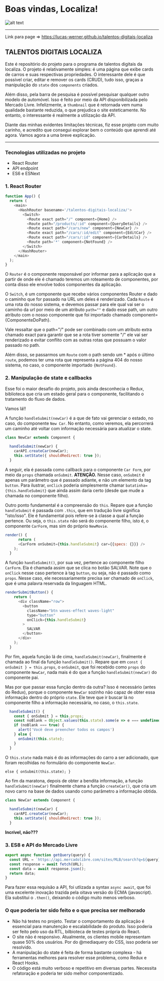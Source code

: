 # Boas vindas, Localiza!

![alt text](https://lh4.googleusercontent.com/FcWpZBP1DQhQV7HCuLImNyUteuMMa8WFLOvUe1pwf4HPe3M5ntzetaP4ihsSq-bsl2XQGx6f2gtXpjDFgiwv-3-MRGLNEShGEI_3ALh9jee_kSoZp_zBZNjW-T5OngJsccoBT8HD)

***
Link para page => https://lucas-werner.github.io/talentos-digitais-localiza

## TALENTOS DIGITAIS LOCALIZA

Este é repositório do projeto para o programa de talentos digitais da localiza. O projeto é relativamente simples: é uma página que exibe cards de carros e suas respectivas propriedades. O interessante dele é que possível criar, editar e remover os cards (CRUD), tudo isso, graças a manipulação do `state` dos `components` criados. 

Além disso, pela barra de pesquisa é possível pesquisar qualquer outro modelo de automóvel. Isso é feito por meio da API disponibilizada pelo Mercado Livre. Infelizmente, a `thumbnail` que é retornada vem numa qualidade bastante reduzida, o que prejudica o site esteticamente. No entanto, o interessante é realmente a utilização da API.

Diante das minhas evidentes limitações técnicas, fiz esse projeto com muito carinho, e acredito que consegui explorar bem o conteúdo que aprendi até agora. Vamos agora a uma breve explicação.

***

### Tecnologias utilizadas no projeto

* React Router
* API endpoint
* ES6 e ESNext

### 1. React Router

```javascript
function App() {
  return (
    <main>
      <HashRouter basename='/talentos-digitais-localiza/'>
        <Switch>
          <Route exact path="/" component={Home} />
          <Route path="/products/:id" component={QueryDetails} />
          <Route exact path="/cars/new" component={NewCar} />
          <Route exact path="/cars/:id/edit" component={EditCar} />
          <Route exact path="/cars/:id" component={CarDetails} />         
          <Route path='*' component={NotFound} />
        </Switch>
      </HashRouter>
    </main>
  );
}
```
O `Router` é o componente responsável por informar para a aplicação que a partir de onde ele é chamado teremos um roteamento de componentes, por conta disso ele envolve todos componentes da aplicação. 

O `Switch`, é um componente que recebe vários componentes Router e dado o caminho que for passado na URL um deles é renderizado. Cada `Route` é uma rota do nosso sistema, e devemos passar para ele qual vai ser o caminho da url por meio de um atributo `path=""` e dado esse path, um outro atributo com o nosso componente que foi importado chamado component={ComponenteDoPath}.

Vale ressaltar que o path="/" pode ser combinado com um atributo extra chamado exact para garantir que se a rota tiver somente "/" ele vai ser renderizado e evitar conflito com as outras rotas que possuam o valor passado no path.

Além disso, se passarmos um `Route` com o path sendo um * após o último `route`, podemos ter uma rota que representa a página 404 do nosso sistema, no caso, o componente importado `{NotFound}`.

### 2. Manipulação de state e callbacks

Esse foi o maior desafio do projeto, pois ainda desconhecia o Redux, biblioteca que cria um estado geral para o componente, facilitando o tratamento do fluxo de dados.

Vamos lá!!

A função `handleSubmit(newCar)` é a que de fato vai gerenciar o estado, no caso, do componente `New Car`. No entanto, como veremos, ela percorrerá um caminho até voltar com informação necessária para atualizar o state.

```javascript 
class NewCar extends Component {
 
  handleSubmit(newCar) {
    carAPI.createCar(newCar);
    this.setState({ shouldRedirect: true });
  }

```
A seguir, ela é passada como callback para o componente `Car Form`, por meio da `props` chamada `onSubmit`. 
**ATENÇÃO.** 
Nesse caso, `onSubmit` é apenas um parâmetro que é passado adiante, e não um elemento da tag `button`. Para ilustrar, `onClick` poderia simplesmente chamar `batatinha={this.handleSubmit}` que ainda assim daria certo (desde que mude a chamada no componente filho).

Outro ponto fundamental é a compreensão do `this`. Repare que a função `handleSubmit` é passada com `.this`, que em tradução livre significa "isto/isso". Ele é fundamental pois refere-se à classe a qual a função pertence. Ou seja, o `this.state` não será do componente filho, isto é, o componente `CarForm`, mas sim do próprio `NewMovie`.

```javascript
render() {
      return (
      <CarForm onSubmit={this.handleSubmit} car={{specs: {}}} />
    );
  }
```

A função `handleSubmit()`, por sua vez, pertence ao componente filho `CarForm`. Ela é chamada assim que se clica no botão SALVAR.
Note que o `onClick` nesse caso pertence à tag `button`, ou seja, não é passado como `props`. Nesse caso, ele necessariamente precisa ser chamado de `onClick`, que é uma palavra reservada da linguagem HTML.


```javascript
renderSubmitButton() {
    return (
      <div className="row">
        <button
          className="btn waves-effect waves-light"
          type="button"
          onClick={this.handleSubmit}
        >
          SALVAR
        </button>
      </div>
    );
  }
```

Por fim, aquela função lá de cima, `handleSubmit(newCar)`, finalmente é chamada ao final da função `handleSubmit()`. Repare que em `const { onSubmit } = this.props`, o `onSubmit`, que foi recebido como `props` do componente `NewCar`, nada mais é do que a função `handleSubmit(newCar)` do componente pai. 

Mas por que passar essa função dentro da outra? Isso é necessário (antes do Redux), porque o componente `NewCar` sozinho não  capaz de obter essa informação dentro do próprio `state`. Ele teve que ir buscar lá no componente filho a informação necessária, no caso, o `this.state`.

```javascript
  handleSubmit() {    
    const { onSubmit } = this.props;
    const noBlank = Object.values(this.state).some(e => e === undefined || e === '')
    if (noBlank === true) {
      alert('Você deve preencher todos os campos')
    } else {
      onSubmit(this.state);
    }
  }
```

O `this.state` nada mais é do as informações do carro a ser adicionado, que foram recolhidas no formulário do componente `NewCar`.

`else {
      onSubmit(this.state);
    }`

 
Ao fim da maratona, depois de obter a bendita informação, a função `handleSubmit(newCar)` finalmente chama a função `createCar()`, que cria um novo carro na base de dados usando como parâmetro a informação obtida.

```javascript 
class NewCar extends Component {
 
  handleSubmit(newCar) {
    carAPI.createCar(newCar);
    this.setState({ shouldRedirect: true });
  }

```

**Incrível, não???**

### 3. ES8 e API do Mercado Livre

```javascript
export async function getQuery(query) {
  const URL = `https://api.mercadolibre.com/sites/MLB/search?q=${query}`;
  const response = await fetch(URL);
  const data = await response.json();
  return data;
}
```
Para fazer essa requisão a API, foi utlizada a syntax `async await`, que foi uma excelente inovação trazida pela oitava versão do ECMA (javascript). Ela substitui o `.then()`, deixando o código muito menos verboso.

### O que poderia ter sido feito e o que precisa ser melhorado

* Não há testes no projeto. Testar o comportamento da aplicação é essencial para manutenção e escalabilidade do produto. Isso poderia ser feito pelo uso da RTL, bilbioteca de testes própria do React.
* O site não é responsivo. Atualmente, os clientes mobile representam quase 50% dos usuários. Por do @mediaquery do CSS, isso poderia ser resolvido.
* A manipulação do state é feita de forma bastante complexa - há ferramentas melhores para resolver esse problema, como Redux e React Hooks. 
* O código está muito verboso e repetitivo em diversas partes. Necessita refatoração e poderia ter sido melhor componentizado.
